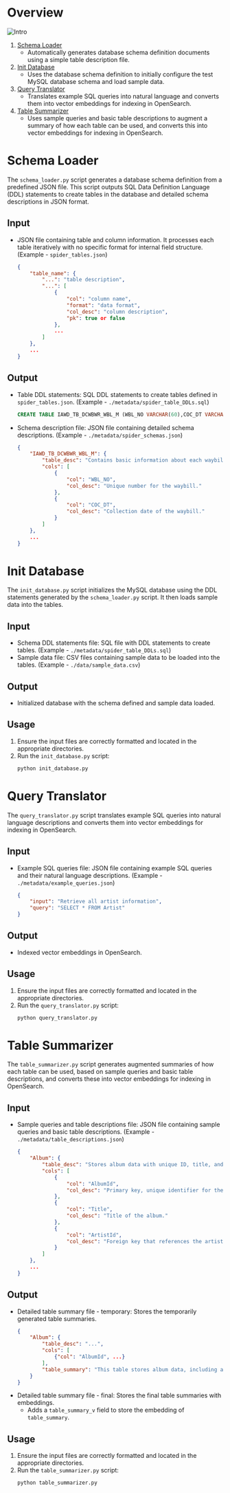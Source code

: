# Overview

![Intro](./images/intro.png)

1. [Schema Loader](https://github.com/kevmyung/db-schema-loader/tree/main?tab=readme-ov-file#schema-loader)
   - Automatically generates database schema definition documents using a simple table description file.
2. [Init Database](https://github.com/kevmyung/db-schema-loader/tree/main?tab=readme-ov-file#init-database)
   - Uses the database schema definition to initially configure the test MySQL database schema and load sample data.
3. [Query Translator](https://github.com/kevmyung/db-schema-loader/tree/main?tab=readme-ov-file#query-translator)
   - Translates example SQL queries into natural language and converts them into vector embeddings for indexing in OpenSearch.
4. [Table Summarizer](https://github.com/kevmyung/db-schema-loader/tree/main?tab=readme-ov-file#table-summarizer)
   - Uses sample queries and basic table descriptions to augment a summary of how each table can be used, and converts this into vector embeddings for indexing in OpenSearch.

# Schema Loader
The `schema_loader.py` script generates a database schema definition from a predefined JSON file. This script outputs SQL Data Definition Language (DDL) statements to create tables in the database and detailed schema descriptions in JSON format.

## Input

- JSON file containing table and column information. It processes each table iteratively with no specific format for internal field structure. (Example - `spider_tables.json`)
    ```json
    {
        "table_name": {
            "...": "table description",
            "...": [
                {
                    "col": "column name",
                    "format": "data format",
                    "col_desc": "column description",
                    "pk": true or false
                },
                ...
            ]
        },
        ...
    }
    ```

## Output

- Table DDL statements: SQL DDL statements to create tables defined in `spider_tables.json`. (Example - `./metadata/spider_table_DDLs.sql`)
    ```sql
    CREATE TABLE IAWD_TB_DCWBWR_WBL_M (WBL_NO VARCHAR(60),COC_DT VARCHAR(8));
    ```
- Schema description file: JSON file containing detailed schema descriptions. (Example - `./metadata/spider_schemas.json`)
    ```json
    {
        "IAWD_TB_DCWBWR_WBL_M": {
            "table_desc": "Contains basic information about each waybill, including waybill number and collection date.",
            "cols": [
                {
                    "col": "WBL_NO",
                    "col_desc": "Unique number for the waybill."
                },
                {
                    "col": "COC_DT",
                    "col_desc": "Collection date of the waybill."
                }
            ]
        },
        ...
    }
    ```

# Init Database
The `init_database.py` script initializes the MySQL database using the DDL statements generated by the `schema_loader.py` script. It then loads sample data into the tables.

## Input

- Schema DDL statements file: SQL file with DDL statements to create tables. (Example - `./metadata/spider_table_DDLs.sql`)
- Sample data file: CSV files containing sample data to be loaded into the tables. (Example - `./data/sample_data.csv`)

## Output

- Initialized database with the schema defined and sample data loaded.

## Usage

1. Ensure the input files are correctly formatted and located in the appropriate directories.
2. Run the `init_database.py` script:
    ```sh
    python init_database.py
    ```

# Query Translator
The `query_translator.py` script translates example SQL queries into natural language descriptions and converts them into vector embeddings for indexing in OpenSearch.

## Input

- Example SQL queries file: JSON file containing example SQL queries and their natural language descriptions. (Example - `./metadata/example_queries.json`)
    ```json
    {
        "input": "Retrieve all artist information",
        "query": "SELECT * FROM Artist"
    }
    ```

## Output

- Indexed vector embeddings in OpenSearch.

## Usage

1. Ensure the input files are correctly formatted and located in the appropriate directories.
2. Run the `query_translator.py` script:
    ```sh
    python query_translator.py
    ```

# Table Summarizer
The `table_summarizer.py` script generates augmented summaries of how each table can be used, based on sample queries and basic table descriptions, and converts these into vector embeddings for indexing in OpenSearch.

## Input

- Sample queries and table descriptions file: JSON file containing sample queries and basic table descriptions. (Example - `./metadata/table_descriptions.json`)
    ```json
    {
        "Album": {
            "table_desc": "Stores album data with unique ID, title, and links to artist via artist ID.",
            "cols": [
                {
                    "col": "AlbumId",
                    "col_desc": "Primary key, unique identifier for the album."
                },
                {
                    "col": "Title",
                    "col_desc": "Title of the album."
                },
                {
                    "col": "ArtistId",
                    "col_desc": "Foreign key that references the artist of the album."
                }
            ]
        },
        ...
    }
    ```

## Output

- Detailed table summary file - temporary: Stores the temporarily generated table summaries.
    ```json
    {
        "Album": {
            "table_desc": "...",
            "cols": [
                {"col": "AlbumId", ...}
            ],
            "table_summary": "This table stores album data, including a unique ID, title, and artist ID which links to the artist table as a foreign key.\\n\\nYou can use this table for analyses such as:\\n\\n1. Retrieving the entire list of albums for a specific artist.\\n2. Aggregating the number of albums per artist.\\n3. Statistical analysis of the number of tracks per album.\\n4. Analyzing the active period and productivity of artists.\\n5. Identifying popular artists/albums for recommendation systems.\\n6. Using as a reference for planning artist/album-related content and products.\\n\\nThis table provides essential data for constructing artist profile pages on music streaming services or online music sales platforms, creating artist-related content, and developing personalized recommendation systems or marketing strategies."
        }
    }
    ```
- Detailed table summary file - final: Stores the final table summaries with embeddings.
    - Adds a `table_summary_v` field to store the embedding of `table_summary`.

## Usage

1. Ensure the input files are correctly formatted and located in the appropriate directories.
2. Run the `table_summarizer.py` script:
    ```sh
    python table_summarizer.py
    ```
